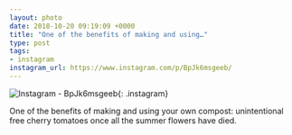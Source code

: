 ```yaml
---
layout: photo
date: 2018-10-20 09:19:09 +0000
title: "One of the benefits of making and using…"
type: post
tags:
- instagram
instagram_url: https://www.instagram.com/p/BpJk6msgeeb/
---
```


![Instagram - BpJk6msgeeb](https://colinseymour.co.uk/img/BpJk6msgeeb.jpg){: .instagram}

One of the benefits of making and using your own compost: unintentional free cherry tomatoes once all the summer flowers have died.
